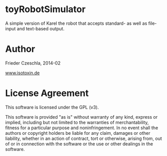 toyRobotSimulator
=================

A simple version of Karel the robot that accepts standard- as well as
file-input and text-based output.

Author
======
Frieder Czeschla, 2014-02

www.isotoxin.de


License Agreement
=================

This software is licensed under the GPL (v3).

This software is provided "as is" without warranty of any kind, express or
implied, including but not limited to the warranties of merchantability, fitness
for a particular purpose and noninfringement. In no event shall the authors or
copyright holders be liable for any claim, damages or other liability, whether
in an action of contract, tort or otherwise, arising from, out of or in
connection with the software or the use or other dealings in the software.
